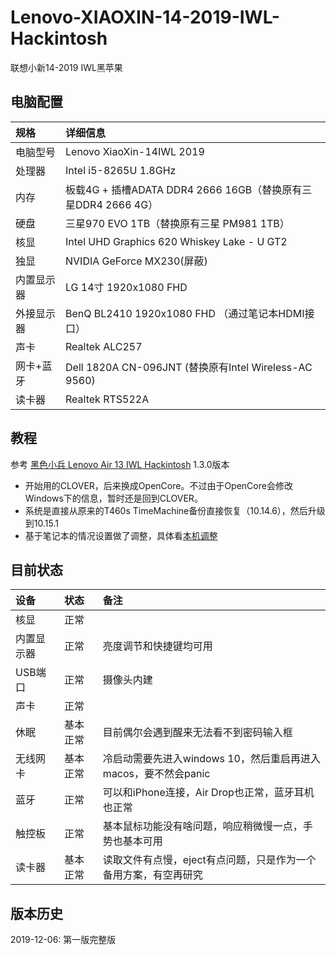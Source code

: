 # Lenovo-XIAOXIN-14-2019-IWL-Hackintosh
联想小新14-2019 IWL黑苹果

## 电脑配置

| 规格 | 详细信息 |
| :----- | :----- |
| 电脑型号 | Lenovo XiaoXin-14IWL 2019 |
| 处理器 | Intel i5-8265U 1.8GHz | 
| 内存 | 板载4G + 插槽ADATA DDR4 2666 16GB（替换原有三星DDR4 2666 4G）|
| 硬盘 | 三星970 EVO 1TB（替换原有三星 PM981 1TB） | 
| 核显 | Intel UHD Graphics 620 Whiskey Lake - U GT2 |
| 独显 | NVIDIA GeForce MX230(屏蔽) |
| 内置显示器 | LG 14寸 1920x1080 FHD |
| 外接显示器 | BenQ BL2410 1920x1080 FHD （通过笔记本HDMI接口）|
| 声卡 | Realtek ALC257 |
| 网卡+蓝牙 | Dell 1820A CN-096JNT (替换原有Intel Wireless-AC 9560) |
| 读卡器 | Realtek RTS522A |


## 教程
参考 [黑色小兵 Lenovo Air 13 IWL Hackintosh](https://github.com/daliansky/Lenovo-Air13-IWL-Hackintosh) 1.3.0版本
* 开始用的CLOVER，后来换成OpenCore。不过由于OpenCore会修改Windows下的信息，暂时还是回到CLOVER。
* 系统是直接从原来的T460s TimeMachine备份直接恢复（10.14.6），然后升级到10.15.1
* 基于笔记本的情况设置做了调整，具体看[本机调整](https://github.com/superbboy/Lenovo-XIAOXIN-14-2019-IWL-Hackintosh/Config.md)

## 目前状态

| 设备 | 状态 | 备注 |
| :-- | :-- | :-- |
| 核显 | 正常 | 
| 内置显示器 | 正常 | 亮度调节和快捷键均可用 |
| USB端口 | 正常 | 摄像头内建 | 
| 声卡 | 正常 | 
| 休眠 | 基本正常 | 目前偶尔会遇到醒来无法看不到密码输入框 | 
| 无线网卡 | 基本正常 | 冷启动需要先进入windows 10，然后重启再进入macos，要不然会panic |
| 蓝牙 | 正常 | 可以和iPhone连接，Air Drop也正常，蓝牙耳机也正常 |
| 触控板 | 正常 | 基本鼠标功能没有啥问题，响应稍微慢一点，手势也基本可用 |
| 读卡器 | 基本正常 | 读取文件有点慢，eject有点问题，只是作为一个备用方案，有空再研究 |

## 版本历史

2019-12-06: 第一版完整版



